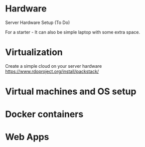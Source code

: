 # Hardware
Server Hardware Setup (To Do)

For a starter - It can also be simple laptop with some extra space.

# Virtualization
Create a simple cloud on your server hardware
https://www.rdoproject.org/install/packstack/

# Virtual machines and OS setup

# Docker containers

# Web Apps
